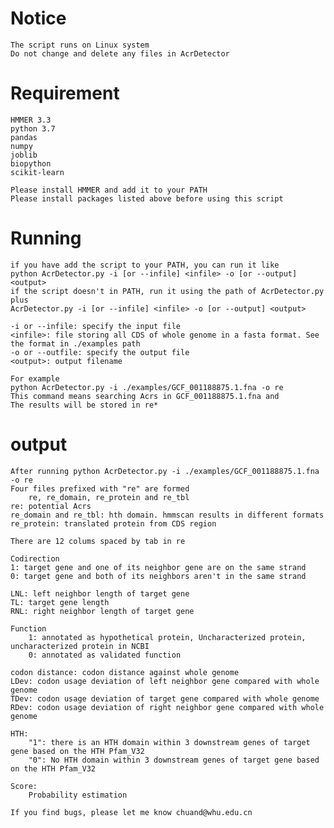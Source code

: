 # Notice
    The script runs on Linux system
    Do not change and delete any files in AcrDetector

# Requirement
    HMMER 3.3
    python 3.7
    pandas
    numpy
    joblib
    biopython
    scikit-learn
    
    Please install HMMER and add it to your PATH
    Please install packages listed above before using this script

# Running
    if you have add the script to your PATH, you can run it like
    python AcrDetector.py -i [or --infile] <infile> -o [or --output] <output>
    if the script doesn't in PATH, run it using the path of AcrDetector.py plus
    AcrDetector.py -i [or --infile] <infile> -o [or --output] <output>
    
    -i or --infile: specify the input file
    <infile>: file storing all CDS of whole genome in a fasta format. See the format in ./examples path
    -o or --outfile: specify the output file
    <output>: output filename
    
    For example
    python AcrDetector.py -i ./examples/GCF_001188875.1.fna -o re
    This command means searching Acrs in GCF_001188875.1.fna and 
    The results will be stored in re*

# output
    After running python AcrDetector.py -i ./examples/GCF_001188875.1.fna -o re
    Four files prefixed with "re" are formed
        re, re_domain, re_protein and re_tbl
    re: potential Acrs
    re_domain and re_tbl: hth domain. hmmscan results in different formats
    re_protein: translated protein from CDS region

	There are 12 colums spaced by tab in re

    Codirection
	1: target gene and one of its neighbor gene are on the same strand
	0: target gene and both of its neighbors aren't in the same strand

    LNL: left neighbor length of target gene
    TL: target gene length
    RNL: right neighbor length of target gene

    Function
        1: annotated as hypothetical protein, Uncharacterized protein, uncharacterized protein in NCBI
        0: annotated as validated function

    codon distance: codon distance against whole genome
    LDev: codon usage deviation of left neighbor gene compared with whole genome
    TDev: codon usage deviation of target gene compared with whole genome
    RDev: codon usage deviation of right neighbor gene compared with whole genome

    HTH:
        "1": there is an HTH domain within 3 downstream genes of target gene based on the HTH Pfam_V32
        "0": No HTH domain within 3 downstream genes of target gene based on the HTH Pfam_V32

    Score:
        Probability estimation
	
    If you find bugs, please let me know chuand@whu.edu.cn
